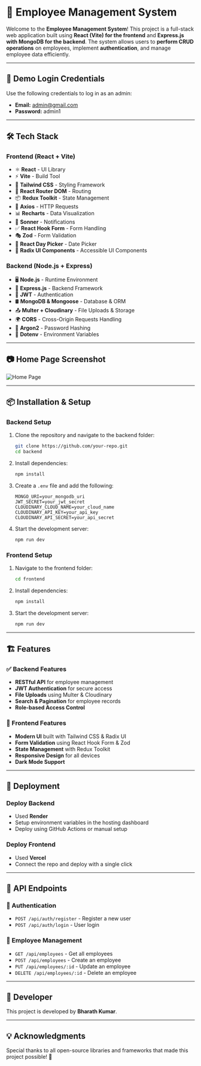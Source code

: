 # 🚀 Employee Management System

Welcome to the **Employee Management System**! This project is a full-stack web application built using **React (Vite) for the frontend** and **Express.js with MongoDB for the backend**. The system allows users to **perform CRUD operations** on employees, implement **authentication**, and manage employee data efficiently.

---

## 🔑 Demo Login Credentials

Use the following credentials to log in as an admin:

- **Email:** admin@gmail.com
- **Password:** admin1

---


## 🛠️ Tech Stack

### Frontend (React + Vite)
- ⚛ **React** - UI Library
- ⚡ **Vite** - Build Tool
- 🎨 **Tailwind CSS** - Styling Framework
- 🔄 **React Router DOM** - Routing
- 📦 **Redux Toolkit** - State Management
- 📡 **Axios** - HTTP Requests
- 📊 **Recharts** - Data Visualization
- 🔔 **Sonner** - Notifications
- ✅ **React Hook Form** - Form Handling
- 🎭 **Zod** - Form Validation
- 📅 **React Day Picker** - Date Picker
- 🔘 **Radix UI Components** - Accessible UI Components

### Backend (Node.js + Express)
- 🖥️ **Node.js** - Runtime Environment
- 🚀 **Express.js** - Backend Framework
- 🔑 **JWT** - Authentication
- 🛢️ **MongoDB & Mongoose** - Database & ORM
- 📤 **Multer + Cloudinary** - File Uploads & Storage
- 🌍 **CORS** - Cross-Origin Requests Handling
- 🔐 **Argon2** - Password Hashing
- 📑 **Dotenv** - Environment Variables

---

## 📷 Home Page Screenshot

![Home Page](https://drive.google.com/uc?id=1vV_eqLVSajQkFlzS9jIitRRyphXEZiKP)

---

## 📦 Installation & Setup

### Backend Setup

1. Clone the repository and navigate to the backend folder:
   ```sh
   git clone https://github.com/your-repo.git
   cd backend
   ```
2. Install dependencies:
   ```sh
   npm install
   ```
3. Create a `.env` file and add the following:
   ```env
   MONGO_URI=your_mongodb_uri
   JWT_SECRET=your_jwt_secret
   CLOUDINARY_CLOUD_NAME=your_cloud_name
   CLOUDINARY_API_KEY=your_api_key
   CLOUDINARY_API_SECRET=your_api_secret
   ```
4. Start the development server:
   ```sh
   npm run dev
   ```

### Frontend Setup

1. Navigate to the frontend folder:
   ```sh
   cd frontend
   ```
2. Install dependencies:
   ```sh
   npm install
   ```
3. Start the development server:
   ```sh
   npm run dev
   ```

---

## 🏗️ Features

### ✅ Backend Features
- **RESTful API** for employee management
- **JWT Authentication** for secure access
- **File Uploads** using Multer & Cloudinary
- **Search & Pagination** for employee records
- **Role-based Access Control**

### 🎨 Frontend Features
- **Modern UI** built with Tailwind CSS & Radix UI
- **Form Validation** using React Hook Form & Zod
- **State Management** with Redux Toolkit
- **Responsive Design** for all devices
- **Dark Mode Support**

---

## 🚀 Deployment

### Deploy Backend
- Used **Render**
- Setup environment variables in the hosting dashboard
- Deploy using GitHub Actions or manual setup

### Deploy Frontend
- Used **Vercel**
- Connect the repo and deploy with a single click

---

## 📜 API Endpoints

### 🔐 Authentication
- `POST /api/auth/register` - Register a new user
- `POST /api/auth/login` - User login

### 👤 Employee Management
- `GET /api/employees` - Get all employees
- `POST /api/employees` - Create an employee
- `PUT /api/employees/:id` - Update an employee
- `DELETE /api/employees/:id` - Delete an employee

---

## 📄 Developer
This project is developed by **Bharath Kumar**.

---

## 💡 Acknowledgments
Special thanks to all open-source libraries and frameworks that made this project possible! 🎉

